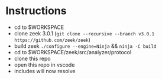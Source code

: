 # Instructions 
- cd to $WORKSPACE
- clone zeek 3.0.1 (`git clone --recursive --branch v3.0.1 https://github.com/zeek/zeek`)
- build zeek `./configure --engine=Ninja` && `ninja -C build`
- cd to $WORKSPACE/zeek/src/analyzer/protocol
- clone this repo
- open this repo in vscode
- includes will now resolve 